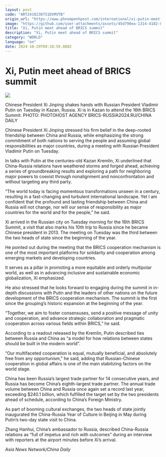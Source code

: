 ```yaml
---
layout: post
code: "ART2410230751DVMVTB"
origin_url: "https://www.phnompenhpost.com/international/xi-putin-meet-ahead-of-brics-summit"
image: "https://github.com/user-attachments/assets/45d798ea-1314-4182-815b-f125417777b8"
title: "Xi, Putin meet ahead of BRICS summit"
description: "​​Xi, Putin meet ahead of BRICS summit​"
category: "WORLD"
language: "en"
date: 2024-10-29T09:18:59.880Z
---
```


# Xi, Putin meet ahead of BRICS summit

![](https://github.com/user-attachments/assets/70e62938-875c-4870-a05f-0e622dc4a652)

Chinese President Xi Jinping shakes hands with Russian President Vladimir Putin on Tuesday in Kazan, Russia. Xi is in Kazan to attend the 16th BRICS Summit. PHOTO: PHOTOHOST AGENCY BRICS-RUSSIA2024.RU/CHINA DAILY

Chinese President Xi Jinping stressed his firm belief in the deep-rooted friendship between China and Russia, while emphasizing the strong commitment of both nations to serving the people and assuming global responsibilities as major countries, during a meeting with Russian President Vladimir Putin on Tuesday.

In talks with Putin at the centuries-old Kazan Kremlin, Xi underlined that China-Russia relations have weathered storms and forged ahead, achieving a series of groundbreaking results and exploring a path for neighboring major powers to coexist through nonalignment and nonconfrontation and without targeting any third party.

“The world today is facing momentous transformations unseen in a century, resulting in a fast-changing and turbulent international landscape. Yet I am confident that the profound and lasting friendship between China and Russia will not change, nor will our sense of responsibility as major countries for the world and for the people,” he said.

Xi arrived in the Russian city on Tuesday morning for the 16th BRICS Summit, a visit that also marks his 10th trip to Russia since he became Chinese president in 2013. The meeting on Tuesday was the third between the two heads of state since the beginning of the year.

He pointed out during the meeting that the BRICS cooperation mechanism is one of the most important platforms for solidarity and cooperation among emerging markets and developing countries.

It serves as a pillar in promoting a more equitable and orderly multipolar world, as well as in advancing inclusive and sustainable economic globalization, Xi emphasized.

He also stressed that he looks forward to engaging during the summit in in-depth discussions with Putin and the leaders of other nations on the future development of the BRICS cooperation mechanism. The summit is the first since the grouping’s historic expansion at the beginning of the year.

“Together, we aim to foster consensuses, send a positive message of unity and cooperation, and advance strategic collaboration and pragmatic cooperation across various fields within BRICS,” he said.

According to a readout released by the Kremlin, Putin described ties between Russia and China as “a model for how relations between states should be built in the modern world”.

“Our multifaceted cooperation is equal, mutually beneficial, and absolutely free from any opportunism,” he said, adding that Russian-Chinese cooperation in global affairs is one of the main stabilizing factors on the world stage.

China has been Russia’s largest trade partner for 14 consecutive years, and Russia has become China’s eighth-largest trade partner. The annual trade volume between China and Russia once again set a record last year, exceeding $240.1 billion, which fulfilled the target set by the two presidents ahead of schedule, according to China’s Foreign Ministry.

As part of booming cultural exchanges, the two heads of state jointly inaugurated the China-Russia Year of Culture in Beijing in May during Putin’s two-day state visit to China.

Zhang Hanhui, China’s ambassador to Russia, described China-Russia relations as “full of impetus and rich with outcomes” during an interview with reporters at the airport minutes before Xi’s arrival.

_Asia News Network/China Daily_